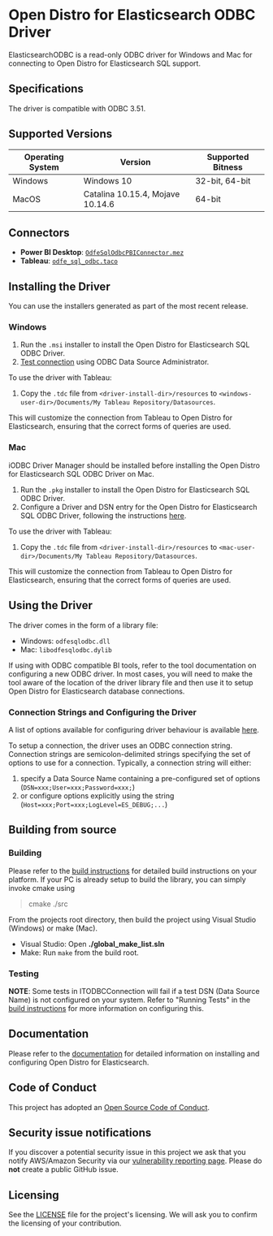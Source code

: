 # Open Distro for Elasticsearch ODBC Driver

ElasticsearchODBC is a read-only ODBC driver for Windows and Mac for connecting to Open Distro for Elasticsearch SQL support.

## Specifications

The driver is compatible with ODBC 3.51.

## Supported Versions


  | Operating System  | Version | Supported Bitness |
  | ------------- |-------------| ----------------- |
  |  Windows    |  Windows 10   | 32-bit, 64-bit |
  |  MacOS    |  Catalina 10.15.4, Mojave 10.14.6 | 64-bit |

## Connectors

* **Power BI Desktop**: [`OdfeSqlOdbcPBIConnector.mez`](../bi-connectors/PowerBIConnector/bin/Release/OdfeSqlOdbcPBIConnector.mez)
* **Tableau**: [`odfe_sql_odbc.taco`](../bi-connectors/TableauConnector/odfe_sql_odbc/odfe_sql_odbc.taco)

## Installing the Driver

You can use the installers generated as part of the most recent release.

### Windows

1. Run the `.msi` installer to install the Open Distro for Elasticsearch SQL ODBC Driver.
2. [Test connection](./docs/user/windows_configure_dsn.md) using ODBC Data Source Administrator.

To use the driver with Tableau:
1. Copy the `.tdc` file from `<driver-install-dir>/resources` to `<windows-user-dir>/Documents/My Tableau Repository/Datasources`.

This will customize the connection from Tableau to Open Distro for Elasticsearch, ensuring that the correct forms of queries are used. 

### Mac

iODBC Driver Manager should be installed before installing the Open Distro for Elasticsearch SQL ODBC Driver on Mac.

1. Run the `.pkg` installer to install the Open Distro for Elasticsearch SQL ODBC Driver.
2. Configure a Driver and DSN entry for the Open Distro for Elasticsearch SQL ODBC Driver, following the instructions [here](./docs/user/mac_configure_dsn.md).

To use the driver with Tableau:
1. Copy the `.tdc` file from `<driver-install-dir>/resources` to `<mac-user-dir>/Documents/My Tableau Repository/Datasources`.

This will customize the connection from Tableau to Open Distro for Elasticsearch, ensuring that the correct forms of queries are used.

## Using the Driver

The driver comes in the form of a library file:
* Windows: `odfesqlodbc.dll`
* Mac: `libodfesqlodbc.dylib`

If using with ODBC compatible BI tools, refer to the tool documentation on configuring a new ODBC driver. In most cases, you will need to make the tool aware of the location of the driver library file and then use it to setup Open Distro for Elasticsearch database connections.

### Connection Strings and Configuring the Driver

A list of options available for configuring driver behaviour is available [here](./docs/user/configuration_options.md).

To setup a connection, the driver uses an ODBC connection string. Connection strings are semicolon-delimited strings specifying the set of options to use for a connection. Typically, a connection string will either:

1. specify a Data Source Name containing a pre-configured set of options (`DSN=xxx;User=xxx;Password=xxx;`)
2. or configure options explicitly using the string (`Host=xxx;Port=xxx;LogLevel=ES_DEBUG;...`)

## Building from source

### Building

Please refer to the [build instructions](./docs/dev/BUILD_INSTRUCTIONS.md) for detailed build instructions on your platform.
If your PC is already setup to build the library, you can simply invoke cmake using

> cmake ./src

From the projects root directory, then build the project using Visual Studio (Windows) or make (Mac). 

* Visual Studio: Open **./global_make_list.sln**
* Make: Run `make` from the build root.

### Testing

**NOTE**: Some tests in ITODBCConnection will fail if a test DSN (Data Source Name) is not configured on your system. Refer to "Running Tests" in the [build instructions](./BUILD_INSTRUCTIONS.md) for more information on configuring this.

## Documentation

Please refer to the [documentation](https://opendistro.github.io/for-elasticsearch-docs/) for detailed information on installing and configuring Open Distro for Elasticsearch.

## Code of Conduct

This project has adopted an [Open Source Code of Conduct](https://opendistro.github.io/for-elasticsearch/codeofconduct.html).

## Security issue notifications

If you discover a potential security issue in this project we ask that you notify AWS/Amazon Security via our [vulnerability reporting page](http://aws.amazon.com/security/vulnerability-reporting/). Please do **not** create a public GitHub issue.

## Licensing

See the [LICENSE](./LICENSE.txt) file for the project's licensing. We will ask you to confirm the licensing of your contribution.
